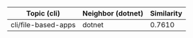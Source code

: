 | Topic (cli) | Neighbor (dotnet) | Similarity |
|-------------|-------------------|------------|
| cli/file-based-apps | dotnet | 0.7610 |
